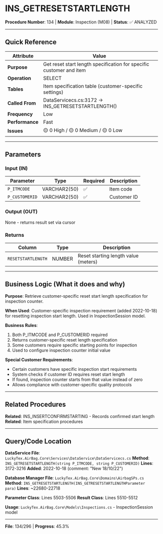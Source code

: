 # INS_GETRESETSTARTLENGTH

**Procedure Number**: 134 | **Module**: Inspection (M08) | **Status**: ✅ ANALYZED

---

## Quick Reference

| Attribute | Value |
|-----------|-------|
| **Purpose** | Get reset start length specification for specific customer and item |
| **Operation** | SELECT |
| **Tables** | Item specification table (customer-specific settings) |
| **Called From** | DataServicecs.cs:3172 → INS_GETRESETSTARTLENGTH() |
| **Frequency** | Low |
| **Performance** | Fast |
| **Issues** | 🟡 0 High / 🟡 0 Medium / 🟡 0 Low |

---

## Parameters

### Input (IN)

| Parameter | Type | Required | Description |
|-----------|------|----------|-------------|
| `P_ITMCODE` | VARCHAR2(50) | ✅ | Item code |
| `P_CUSTOMERID` | VARCHAR2(50) | ✅ | Customer ID |

### Output (OUT)

None - returns result set via cursor

### Returns

| Column | Type | Description |
|--------|------|-------------|
| `RESETSTARTLENGTH` | NUMBER | Reset starting length value (meters) |

---

## Business Logic (What it does and why)

**Purpose**: Retrieve customer-specific reset start length specification for inspection counter.

**When Used**: Customer-specific inspection requirement (added 2022-10-18) for resetting inspection start length. Used in InspectionSession model.

**Business Rules**:
1. Both P_ITMCODE and P_CUSTOMERID required
2. Returns customer-specific reset length specification
3. Some customers require specific starting points for inspection
4. Used to configure inspection counter initial value

**Special Customer Requirements**:
- Certain customers have specific inspection start requirements
- System checks if customer ID requires reset start length
- If found, inspection counter starts from that value instead of zero
- Allows compliance with customer-specific quality protocols

---

## Related Procedures

**Related**: INS_INSERTCONFIRMSTARTING - Records confirmed start length
**Related**: Item specification procedures

---

## Query/Code Location

**DataService File**: `LuckyTex.AirBag.Core\Services\DataService\DataServicecs.cs`
**Method**: `INS_GETRESETSTARTLENGTH(string P_ITMCODE, string P_CUSTOMERID)`
**Lines**: 3172-3216
**Added**: 2022-10-18 (comment: "New 18/10/22")

**Database Manager File**: `LuckyTex.AirBag.Core\Domains\AirbagSPs.cs`
**Method**: `INS_GETRESETSTARTLENGTH(INS_GETRESETSTARTLENGTHParameter para)`
**Lines**: ~22680-22718

**Parameter Class**: Lines 5503-5506
**Result Class**: Lines 5510-5512

**Usage**: `LuckyTex.AirBag.Core\Models\Inspections.cs` - InspectionSession model

---

**File**: 134/296 | **Progress**: 45.3%

